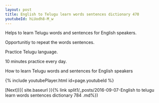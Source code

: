 ```yaml
---
layout: post
title: English to Telugu learn words sentences dictionary 470 
youtubeId: hLUodh8-M_w
---
```

 
 
Helps to learn Telugu words and sentences for English speakers.

Opportunitiy to repeat the words sentences. 

Practice Telugu language. 
 
10 minutes practice every day. 
 
How to learn Telugu words and sentences for English speakers 
 
{% include youtubePlayer.html id=page.youtubeId %}
 
 
[Next]({{ site.baseurl }}{% link  split1/_posts/2016-09-07-English to telugu learn words sentences dictionary 784 .md%})
 
